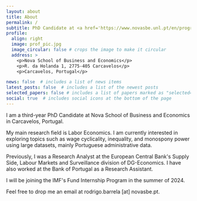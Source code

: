 ```yaml
---
layout: about
title: About
permalink: /
subtitle: PhD Candidate at <a href='https://www.novasbe.unl.pt/en/programs/phds/phd-in-economics-finance/overview'>Nova School of Business and Economics</a>
profile:
  align: right
  image: prof_pic.jpg
  image_circular: false # crops the image to make it circular
  address: >
    <p>Nova School of Business and Economics</p>
    <p>R. da Holanda 1, 2775-405 Carcavelos</p>
    <p>Carcavelos, Portugal</p>

news: false  # includes a list of news items
latest_posts: false  # includes a list of the newest posts
selected_papers: false # includes a list of papers marked as "selected={true}"
social: true  # includes social icons at the bottom of the page
---
```


<!--Write your biography here. Tell the world about yourself. Link to your favorite [subreddit](http://reddit.com). You can put a picture in, too. The code is already in, just name your picture `prof_pic.jpg` and put it in the `img/` folder.

Put your address / P.O. box / other info right below your picture. You can also disable any of these elements by editing `profile` property of the YAML header of your `_pages/about.md`. Edit `_bibliography/papers.bib` and Jekyll will render your [publications page](/al-folio/publications/) automatically.

Link to your social media connections, too. This theme is set up to use [Font Awesome icons](http://fortawesome.github.io/Font-Awesome/) and [Academicons](https://jpswalsh.github.io/academicons/), like the ones below. Add your Facebook, Twitter, LinkedIn, Google Scholar, or just disable all of them. -->

I am a third-year PhD Candidate at Nova School of Business and Economics in Carcavelos, Portugal. 

My main research field is Labor Economics. I am currently interested in exploring topics such as wage cyclicality, inequality, and monospony power using large datasets, mainly Portuguese administrative data.

Previously, I was a Research Analyst at the European Central Bank's Supply Side, Labour Markets and Surveillance division of DG-Economics. I have also worked at the Bank of Portugal as a Research Assistant.

I will be joining the IMF's Fund Internship Program in the summer of 2024.

Feel free to drop me an email at rodrigo.barrela [at] novasbe.pt. 
